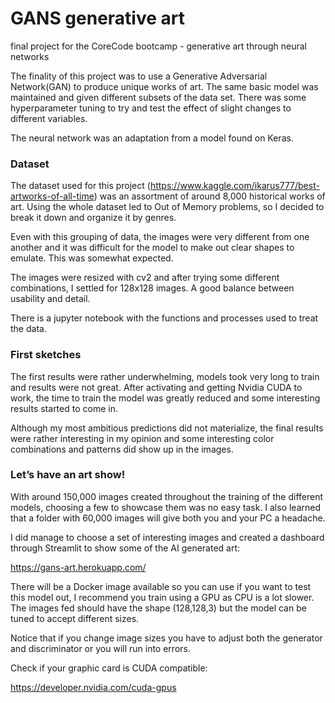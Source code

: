 # GANS generative art

final project for the CoreCode bootcamp - generative art through neural networks

The finality of this project was to use a Generative Adversarial Network(GAN) to produce unique works of art. The same basic model was maintained and given different subsets of the data set. There was some hyperparameter tuning to try and test the effect of slight changes to different variables.

The neural network was an adaptation from a model found on Keras.

### Dataset

The dataset used for this project (https://www.kaggle.com/ikarus777/best-artworks-of-all-time) was an assortment of around 8,000 historical works of art. Using the whole dataset led to Out of Memory problems, so I decided to break it down and organize it by genres. 

Even with this grouping of data, the images were very different from one another and it was difficult for the model to make out clear shapes to emulate. 
This was somewhat expected.

The images were resized with cv2 and after trying some different combinations, I settled for 128x128 images. A good balance between usability and detail.

There is a jupyter notebook with the functions and processes used to treat the data.

### First sketches

The first results were rather underwhelming, models took very long to train and results were not great. After activating and getting Nvidia CUDA to work, the time to train the model was greatly reduced and some interesting results started to come in.

Although my most ambitious predictions did not materialize, the final results were rather interesting in my opinion and some interesting color combinations and patterns did show up in the images. 

### Let’s have an art show!

With around 150,000 images created throughout the training of the different models, choosing a few to showcase them was no easy task. I also learned that a folder with 60,000 images will give both you and your PC a headache.

I did manage to choose a set of interesting images and created a dashboard through Streamlit to show some of the AI generated art:

https://gans-art.herokuapp.com/

There will be a Docker image available so you can use if you want to test this model out, I recommend you train using a GPU as CPU is a lot slower. The images fed should have the shape (128,128,3) but the model can be tuned to accept different sizes. 

Notice that if you change image sizes you have to adjust both the generator and discriminator or you will run into errors. 

Check if your graphic card is CUDA compatible:

https://developer.nvidia.com/cuda-gpus
